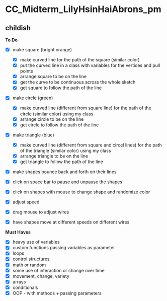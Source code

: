 # CC_Midterm_LilyHsinHaiAbrons_pm
## childish


**To Do**
- [x] make square (bright orange)
	- [x] make curved line for the path of the square (similar color)
	- [x] put the curved line in a class with variables for the vertices and pull points
	- [x] arrange square to be on the line
	- [x] get the curve to be continuous across the whole sketch
	- [x] get square to follow the path of the line
- [x] make circle (green)
	- [x] make curved line (different from square line) for the path of the circle (similar color) using my class
	- [x] arrange circle to be on the line
	- [x] get circle to follow the path of the line
- [x] make triangle (blue)
	- [x] make curved line (different from square and circel lines) for the path of the triangle (similar color) using my class
	- [x] arrange triangle to be on the line
	- [x] get triangle to follow the path of the line

- [x] make shapes bounce back and forth on their lines
- [x] click on space bar to pause and unpause the shapes
- [x] click on shapes with mouse to change shape and randomize color
- [x] adjust speed
- [x] drag mouse to adjust wires
- [x] have shapes move at different speeds on different wires


**Must Haves**
- [x] heavy use of variables
- [x] custom functions passing variables as parameter 
- [x] loops 
- [x] control structures 
- [x] math or random 
- [x] some use of interaction or change over time 
- [x] movement, change, variety 
- [x] arrays
- [x] conditionals 
- [x] OOP - with methods + passing parameters